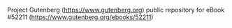 Project Gutenberg (https://www.gutenberg.org) public repository for
eBook #52211 (https://www.gutenberg.org/ebooks/52211)
